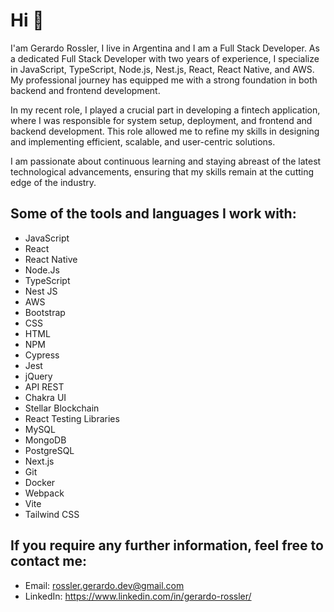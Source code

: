 # Hi 👋

I'am Gerardo Rossler, I live in Argentina and I am a Full Stack Developer. 
As a dedicated Full Stack Developer with two years of experience, I specialize in JavaScript, TypeScript, Node.js, Nest.js, React, React Native, and AWS. My professional journey has equipped me with a strong foundation in both backend and frontend development.

In my recent role, I played a crucial part in developing a fintech application, where I was responsible for system setup, deployment, and frontend and backend development. This role allowed me to refine my skills in designing and implementing efficient, scalable, and user-centric solutions.

I am passionate about continuous learning and staying abreast of the latest technological advancements, ensuring that my skills remain at the cutting edge of the industry.

## Some of the tools and languages I work with:

- JavaScript
- React
- React Native
- Node.Js
- TypeScript
- Nest JS
- AWS
- Bootstrap
- CSS
- HTML
- NPM
- Cypress
- Jest
- jQuery
- API REST
- Chakra UI
- Stellar Blockchain
- React Testing Libraries
- MySQL
- MongoDB
- PostgreSQL
- Next.js
- Git
- Docker
- Webpack
- Vite
- Tailwind CSS

## If you require any further information, feel free to contact me:

- Email: rossler.gerardo.dev@gmail.com
- LinkedIn: https://www.linkedin.com/in/gerardo-rossler/
